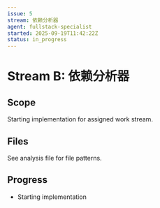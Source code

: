 ```yaml
---
issue: 5
stream: 依赖分析器
agent: fullstack-specialist
started: 2025-09-19T11:42:22Z
status: in_progress
---
```


# Stream B: 依赖分析器

## Scope
Starting implementation for assigned work stream.

## Files
See analysis file for file patterns.

## Progress
- Starting implementation
